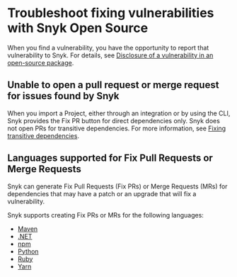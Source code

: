 # Troubleshoot fixing vulnerabilities with Snyk Open Source

When you find a vulnerability, you have the opportunity to report that vulnerability to Snyk. For details, see [Disclosure of a vulnerability in an open-source package](../../../working-with-snyk/disclosure-of-a-vulnerability-in-an-open-source-package.md).

## Unable to open a pull request or merge request for issues found by Snyk

When you import a Project, either through an integration or by using the CLI, Snyk provides the Fix PR button for direct dependencies only. Snyk does not open PRs for transitive dependencies. For more information, see [Fixing transitive dependencies](vulnerability-fix-types.md#fixing-transitive-dependencies).

## Languages supported for Fix Pull Requests or Merge Requests

Snyk can generate Fix Pull Requests (Fix PRs) or Merge Requests (MRs) for dependencies that may have a patch or an upgrade that will fix a vulnerability.

Snyk supports creating Fix PRs or MRs for the following languages:

* [Maven](../../../getting-started/supported-languages-and-frameworks/java-and-kotlin/best-practices-for-java-and-kotlin.md#maven)
* [.NET](../../../getting-started/supported-languages-and-frameworks/.net/)
* [npm](../../../getting-started/supported-languages-and-frameworks/javascript/best-practices-for-javascript-and-node.js.md#npm)
* [Python](../../../getting-started/supported-languages-and-frameworks/python.md)
* [Ruby](../../../getting-started/supported-languages-and-frameworks/ruby.md)
* [Yarn](../../../getting-started/supported-languages-and-frameworks/javascript/best-practices-for-javascript-and-node.js.md#yarn)

